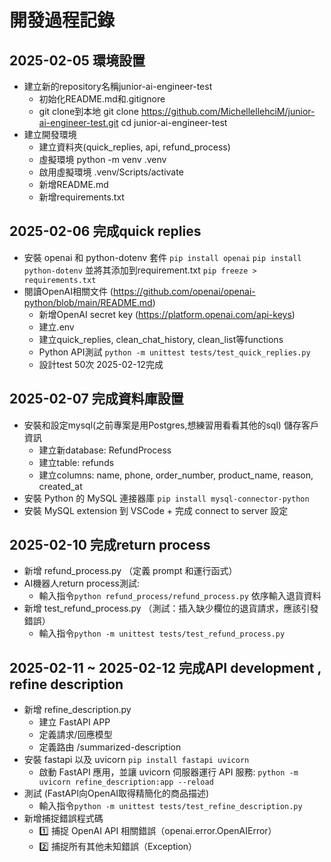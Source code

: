  # 開發過程記錄

## 2025-02-05 環境設置
- 建立新的repository名稱junior-ai-engineer-test
    - 初始化README.md和.gitignore
    - git clone到本地 git clone https://github.com/MichellellehciM/junior-ai-engineer-test.git
    cd junior-ai-engineer-test
- 建立開發環境
    - 建立資料夾(quick_replies, api, refund_process)
    - 虛擬環境 python -m venv .venv
    - 啟用虛擬環境 .venv/Scripts/activate 
    - 新增README.md
    - 新增requirements.txt

## 2025-02-06 完成quick replies
- 安裝 openai 和 python-dotenv 套件  `pip install openai`  `pip install python-dotenv` 並將其添加到requirement.txt `pip freeze > requirements.txt`
- 閱讀OpenAI相關文件 (https://github.com/openai/openai-python/blob/main/README.md)
    - 新增OpenAI secret key (https://platform.openai.com/api-keys)
    - 建立.env
    - 建立quick_replies, clean_chat_history, clean_list等functions
    - Python API測試 `python -m unittest tests/test_quick_replies.py`
    - 設計test 50次 2025-02-12完成
## 2025-02-07 完成資料庫設置
- 安裝和設定mysql(之前專案是用Postgres,想練習用看看其他的sql) 儲存客戶資訊
    - 建立新database: RefundProcess
    - 建立table: refunds
    - 建立columns: name, phone, order_number, product_name, reason, created_at
- 安裝 Python 的 MySQL 連接器庫 `pip install mysql-connector-python`
- 安裝 MySQL extension 到 VSCode + 完成 connect to server 設定
## 2025-02-10 完成return process
- 新增 refund_process.py （定義 prompt 和運行函式）
- AI機器人return process測試: 
    - 輸入指令`python refund_process/refund_process.py` 依序輸入退貨資料
- 新增 test_refund_process.py （測試：插入缺少欄位的退貨請求，應該引發錯誤）
    - 輸入指令`python -m unittest tests/test_refund_process.py`

## 2025-02-11 ~ 2025-02-12 完成API development  , refine description
- 新增 refine_description.py 
    - 建立 FastAPI APP 
    - 定義請求/回應模型
    - 定義路由 /summarized-description
- 安裝 fastapi 以及 uvicorn `pip install fastapi uvicorn`
    - 啟動 FastAPI 應用，並讓 uvicorn 伺服器運行 API 服務: `python -m uvicorn refine_description:app --reload`
- 測試 (FastAPI向OpenAI取得精簡化的商品描述)
    - 輸入指令`python -m unittest tests/test_refine_description.py`
- 新增捕捉錯誤程式碼
    - 1️⃣ 捕捉 OpenAI API 相關錯誤（openai.error.OpenAIError）
    - 2️⃣ 捕捉所有其他未知錯誤（Exception）
